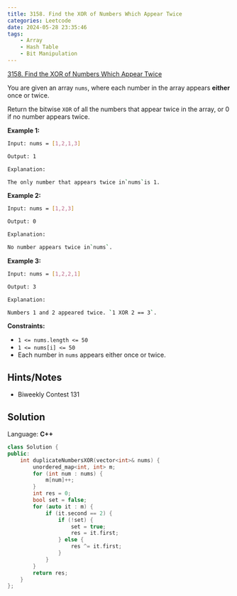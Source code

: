 ```yaml
---
title: 3158. Find the XOR of Numbers Which Appear Twice
categories: Leetcode
date: 2024-05-28 23:35:46
tags:
    - Array
    - Hash Table
    - Bit Manipulation
---
```


[3158. Find the XOR of Numbers Which Appear Twice](https://leetcode.com/problems/find-the-xor-of-numbers-which-appear-twice/description/)

You are given an array `nums`, where each number in the array appears **either**  once or twice.

Return the bitwise `XOR` of all the numbers that appear twice in the array, or 0 if no number appears twice.

**Example 1:**

```bash
Input: nums = [1,2,1,3]

Output: 1

Explanation:

The only number that appears twice in`nums`is 1.
```

**Example 2:**

```bash
Input: nums = [1,2,3]

Output: 0

Explanation:

No number appears twice in`nums`.
```

**Example 3:**

```bash
Input: nums = [1,2,2,1]

Output: 3

Explanation:

Numbers 1 and 2 appeared twice. `1 XOR 2 == 3`.
```

**Constraints:**

- `1 <= nums.length <= 50`
- `1 <= nums[i] <= 50`
- Each number in `nums` appears either once or twice.

## Hints/Notes

- Biweekly Contest 131

## Solution

Language: **C++**

```C++
class Solution {
public:
    int duplicateNumbersXOR(vector<int>& nums) {
        unordered_map<int, int> m;
        for (int num : nums) {
            m[num]++;
        }
        int res = 0;
        bool set = false;
        for (auto it : m) {
            if (it.second == 2) {
                if (!set) {
                    set = true;
                    res = it.first;
                } else {
                    res ^= it.first;
                }
            }
        }
        return res;
    }
};
```
